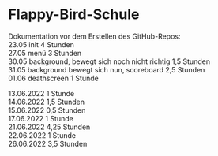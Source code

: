 # Flappy-Bird-Schule

Dokumentation vor dem Erstellen des GitHub-Repos:  
23.05 init                                            4 Stunden  
27.05 menü                                            3 Stunden  
30.05 background, bewegt sich noch nicht richtig      1,5 Stunden  
31.05 background bewegt sich nun, scoreboard          2,5 Stunden  
01.06 deathscreen                                     1 Stunde  
  
  
13.06.2022  1 Stunde  
14.06.2022  1,5 Stunden  
15.06.2022  0,5 Stunden  
17.06.2022  1 Stunde  
21.06.2022  4,25 Stunden  
22.06.2022  1 Stunde  
26.06.2022  3,5 Stunden  
